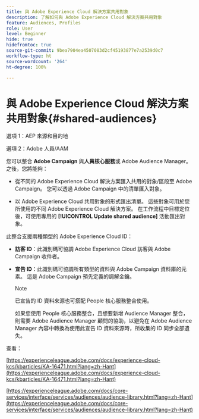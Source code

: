 ```yaml
---
title: 與 Adobe Experience Cloud 解決方案共用對象
description: 了解如何與 Adobe Experience Cloud 解決方案共用對象
feature: Audiences, Profiles
role: User
level: Beginner
hide: true
hidefromtoc: true
source-git-commit: 9bea7904ea4507083d2cf45193877e7a2539d0c7
workflow-type: ht
source-wordcount: '264'
ht-degree: 100%

---
```


# 與 Adobe Experience Cloud 解決方案共用對象{#shared-audiences}

選項 1：AEP 來源和目的地

選項 2：Adobe 人員/AAM

您可以整合 **Adobe Campaign** 與&#x200B;**人員核心服務**&#x200B;或 Adobe Audience Manager。 之後，您將能夠：

* 從不同的 Adobe Experience Cloud 解決方案匯入共用的對象/區段至 Adobe Campaign。 您可以透過 Adobe Campaign 中的清單匯入對象。

* 以 Adobe Experience Cloud 共用對象的形式匯出清單。 這些對象可用於您所使用的不同 Adobe Experience Cloud 解決方案。 在工作流程中目標定位後，可使用專用的 **[!UICONTROL Update shared audience]** 活動匯出對象。

此整合支援兩種類型的 Adobe Experience Cloud ID：

* **訪客 ID**：此識別碼可協調 Adobe Experience Cloud 訪客與 Adobe Campaign 收件者。
* **宣告 ID**：此識別碼可協調所有類型的資料與 Adobe Campaign 資料庫的元素。 這是 Adobe Campaign 預先定義的調解金鑰。

   >[!NOTE]
   >
   > 已宣告的 ID 資料來源也可搭配 People 核心服務整合使用。
   >
   >如果您使用 People 核心服務整合，且想要新增 Audience Manager 整合，則需要 Adobe Audience Manager 顧問的協助，以避免在 Adobe Audience Manager 內容中轉換為使用此宣告 ID 資料來源時，所收集的 ID 同步全部遺失。

查看：

[https://experienceleague.adobe.com/docs/experience-cloud-kcs/kbarticles/KA-16471.html?lang=zh-Hant](https://experienceleague.adobe.com/docs/experience-cloud-kcs/kbarticles/KA-16471.html?lang=zh-Hant)

[https://experienceleague.adobe.com/docs/core-services/interface/services/audiences/audience-library.html?lang=zh-Hant](https://experienceleague.adobe.com/docs/core-services/interface/services/audiences/audience-library.html?lang=zh-Hant)
